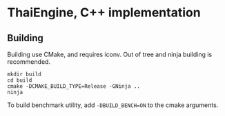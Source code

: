 # ThaiEngine, C++ implementation

## Building

Building use CMake, and requires iconv. Out of tree and ninja building is recommended.

```
mkdir build
cd build
cmake -DCMAKE_BUILD_TYPE=Release -GNinja ..
ninja
```

To build benchmark utility, add `-DBUILD_BENCH=ON` to the cmake arguments.

